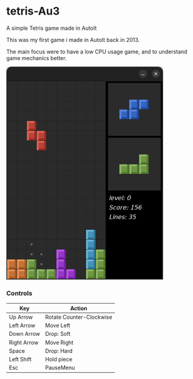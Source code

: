 # tetris-Au3
A simple Tetris game made in AutoIt

This was my first game i made in AutoIt back in 2013.

The main focus were to have a low CPU usage game, and to understand game mechanics better.

![Gamplay](gameplay.png)

### Controls

| Key         | Action                   |
| ----------- | ------------------------ |
| Up Arrow    | Rotate Counter-Clockwise |
| Left Arrow  | Move Left                |
| Down Arrow  | Drop: Soft               |
| Right Arrow | Move Right               |
| Space       | Drop: Hard               |
| Left Shift  | Hold piece               |
| Esc         | PauseMenu                |
